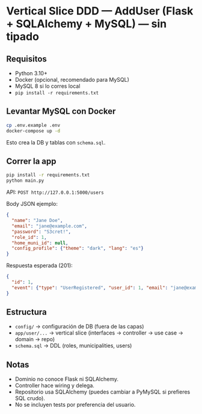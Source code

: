 # Vertical Slice DDD — AddUser (Flask + SQLAlchemy + MySQL) — sin tipado

## Requisitos
- Python 3.10+
- Docker (opcional, recomendado para MySQL)
- MySQL 8 si lo corres local
- `pip install -r requirements.txt`

## Levantar MySQL con Docker
```bash
cp .env.example .env
docker-compose up -d
```

Esto crea la DB y tablas con `schema.sql`.

## Correr la app
```bash
pip install -r requirements.txt
python main.py
```

API: `POST http://127.0.0.1:5000/users`

Body JSON ejemplo:
```json
{
  "name": "Jane Doe",
  "email": "jane@example.com",
  "password": "S3cret!",
  "role_id": 1,
  "home_muni_id": null,
  "config_profile": {"theme": "dark", "lang": "es"}
}
```

Respuesta esperada (201):
```json
{
  "id": 1,
  "event": {"type": "UserRegistered", "user_id": 1, "email": "jane@example.com"}
}
```

## Estructura
- `config/` → configuración de DB (fuera de las capas)
- `app/user/...` → vertical slice (interfaces → controller → use case → domain → repo)
- `schema.sql` → DDL (roles, municipalities, users)

## Notas
- Dominio no conoce Flask ni SQLAlchemy.
- Controller hace wiring y delega.
- Repositorio usa SQLAlchemy (puedes cambiar a PyMySQL si prefieres SQL crudo).
- No se incluyen tests por preferencia del usuario.
